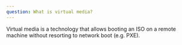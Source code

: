 ```yaml
---
question: What is virtual media?
---
```


Virtual media is a technology that allows booting an ISO on a remote machine without resorting to network boot (e.g. PXE).
